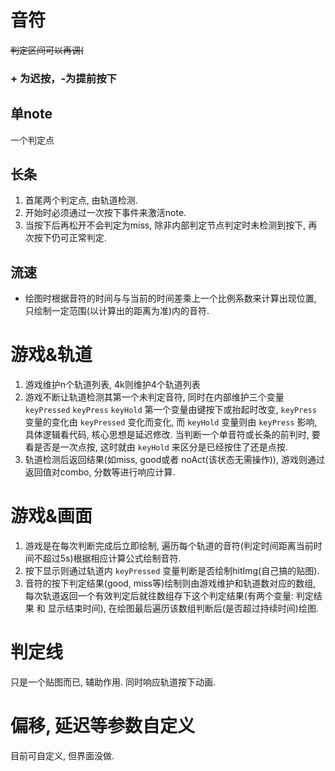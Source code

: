 # 音符
~~判定区间可以再调(~~
### + 为迟按，-为提前按下
## 单note
  一个判定点 

## 长条
  1. 首尾两个判定点, 由轨道检测.
  2. 开始时必须通过一次按下事件来激活note. 
  3. 当按下后再松开不会判定为miss, 除非内部判定节点判定时未检测到按下, 再次按下仍可正常判定.
## 流速
- 绘图时根据音符的时间与与当前的时间差乘上一个比例系数来计算出现位置, 只绘制一定范围(以计算出的距离为准)内的音符.

# 游戏&轨道
  1. 游戏维护n个轨道列表, 4k则维护4个轨道列表
  2. 游戏不断让轨道检测其第一个未判定音符, 同时在内部维护三个变量 `keyPressed` `keyPress` `keyHold` 第一个变量由键按下或抬起时改变, `keyPress` 变量的变化由 `keyPressed` 变化而变化, 而 `keyHold` 变量则由 `keyPress` 影响, 具体逻辑看代码, 核心思想是延迟修改. 当判断一个单音符或长条的前判时, 要看是否是一次点按, 这时就由 `keyHold` 来区分是已经按住了还是点按.
  3. 轨道检测后返回结果(如miss, good或者 noAct(该状态无需操作)), 游戏则通过返回值对combo, 分数等进行响应计算.
# 游戏&画面
  1. 游戏是在每次判断完成后立即绘制, 遍历每个轨道的音符(判定时间距离当前时间不超过5s)根据相应计算公式绘制音符.
  2. 按下显示则通过轨道内 `keyPressed` 变量判断是否绘制hitImg(自己搞的贴图).
  3. 音符的按下判定结果(good, miss等)绘制则由游戏维护和轨道数对应的数组, 每次轨道返回一个有效判定后就往数组存下这个判定结果(有两个变量: 判定结果 和 显示结束时间), 在绘图最后遍历该数组判断后(是否超过持续时间)绘图. 
# 判定线
只是一个贴图而已, 辅助作用. 同时响应轨道按下动画.
# 偏移, 延迟等参数自定义
目前可自定义, 但界面没做.
